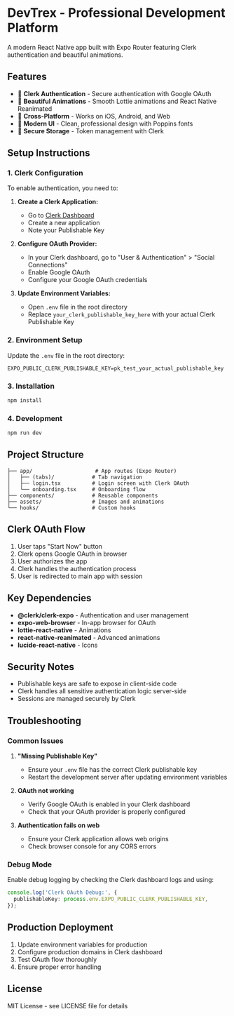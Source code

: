 # DevTrex - Professional Development Platform

A modern React Native app built with Expo Router featuring Clerk authentication and beautiful animations.

## Features

- 🚀 **Clerk Authentication** - Secure authentication with Google OAuth
- 🎨 **Beautiful Animations** - Smooth Lottie animations and React Native Reanimated
- 📱 **Cross-Platform** - Works on iOS, Android, and Web
- 🎯 **Modern UI** - Clean, professional design with Poppins fonts
- 🔐 **Secure Storage** - Token management with Clerk

## Setup Instructions

### 1. Clerk Configuration

To enable authentication, you need to:

1. **Create a Clerk Application:**
   - Go to [Clerk Dashboard](https://dashboard.clerk.com/)
   - Create a new application
   - Note your Publishable Key

2. **Configure OAuth Provider:**
   - In your Clerk dashboard, go to "User & Authentication" > "Social Connections"
   - Enable Google OAuth
   - Configure your Google OAuth credentials

3. **Update Environment Variables:**
   - Open `.env` file in the root directory
   - Replace `your_clerk_publishable_key_here` with your actual Clerk Publishable Key

### 2. Environment Setup

Update the `.env` file in the root directory:

```env
EXPO_PUBLIC_CLERK_PUBLISHABLE_KEY=pk_test_your_actual_publishable_key
```

### 3. Installation

```bash
npm install
```

### 4. Development

```bash
npm run dev
```

## Project Structure

```
├── app/                    # App routes (Expo Router)
│   ├── (tabs)/            # Tab navigation
│   ├── login.tsx          # Login screen with Clerk OAuth
│   └── onboarding.tsx     # Onboarding flow
├── components/            # Reusable components
├── assets/                # Images and animations
└── hooks/                 # Custom hooks
```

## Clerk OAuth Flow

1. User taps "Start Now" button
2. Clerk opens Google OAuth in browser
3. User authorizes the app
4. Clerk handles the authentication process
5. User is redirected to main app with session

## Key Dependencies

- **@clerk/clerk-expo** - Authentication and user management
- **expo-web-browser** - In-app browser for OAuth
- **lottie-react-native** - Animations
- **react-native-reanimated** - Advanced animations
- **lucide-react-native** - Icons

## Security Notes

- Publishable keys are safe to expose in client-side code
- Clerk handles all sensitive authentication logic server-side
- Sessions are managed securely by Clerk

## Troubleshooting

### Common Issues

1. **"Missing Publishable Key"**
   - Ensure your `.env` file has the correct Clerk publishable key
   - Restart the development server after updating environment variables

2. **OAuth not working**
   - Verify Google OAuth is enabled in your Clerk dashboard
   - Check that your OAuth provider is properly configured

3. **Authentication fails on web**
   - Ensure your Clerk application allows web origins
   - Check browser console for any CORS errors

### Debug Mode

Enable debug logging by checking the Clerk dashboard logs and using:

```typescript
console.log('Clerk OAuth Debug:', {
  publishableKey: process.env.EXPO_PUBLIC_CLERK_PUBLISHABLE_KEY,
});
```

## Production Deployment

1. Update environment variables for production
2. Configure production domains in Clerk dashboard
3. Test OAuth flow thoroughly
4. Ensure proper error handling

## License

MIT License - see LICENSE file for details
